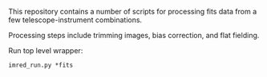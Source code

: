 This repository contains a number of scripts for processing fits data from a few telescope-instrument combinations.

Processing steps include trimming images, bias correction, and flat fielding.

Run top level wrapper:

`imred_run.py *fits`
